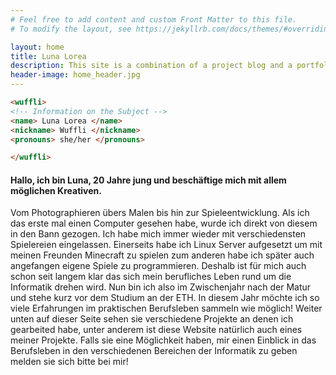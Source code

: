 ```yaml
---
# Feel free to add content and custom Front Matter to this file.
# To modify the layout, see https://jekyllrb.com/docs/themes/#overriding-theme-defaults

layout: home
title: Luna Lorea
description: This site is a combination of a project blog and a portfolio of Luna Lorea Zehnder.
header-image: home_header.jpg
---
```



```html
<wuffli>
<!-- Information on the Subject -->
<name> Luna Lorea </name>
<nickname> Wuffli </nickname>
<pronouns> she/her </pronouns>

</wuffli>
```

#### Hallo, ich bin Luna, 20 Jahre jung und beschäftige mich mit allem möglichen Kreativen.
Vom Photographieren übers Malen bis hin zur Spieleentwicklung. Als ich das erste mal einen Computer gesehen habe, wurde ich direkt von diesem in den Bann gezogen. Ich habe mich immer wieder mit verschiedensten Spielereien eingelassen. Einerseits habe ich Linux Server aufgesetzt um mit meinen Freunden Minecraft zu spielen zum anderen habe ich später auch angefangen eigene Spiele zu programmieren. Deshalb ist für mich auch schon seit langem klar das sich mein berufliches Leben rund um die Informatik drehen wird. Nun bin ich also im Zwischenjahr nach der Matur und stehe kurz vor dem Studium an der ETH. In diesem Jahr möchte ich so viele Erfahrungen im praktischen Berufsleben sammeln wie möglich! Weiter unten auf dieser Seite sehen sie verschiedene Projekte an denen ich gearbeited habe, unter anderem ist diese Website natürlich auch eines meiner Projekte. Falls sie eine Möglichkeit haben, mir einen Einblick in das Berufsleben in den verschiedenen Bereichen der Informatik zu geben melden sie sich bitte bei mir!
